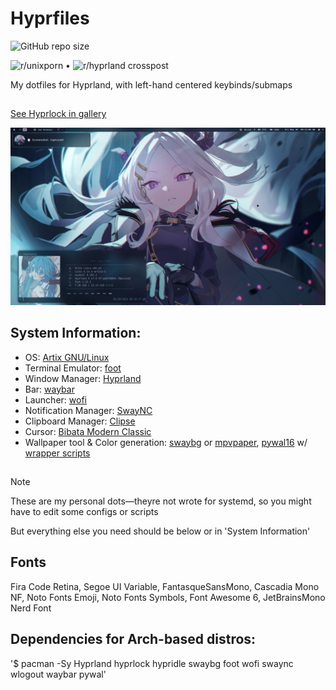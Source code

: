 #  Hyprfiles

![GitHub repo size](https://img.shields.io/github/repo-size/fleshguard/hyprfiles?style=for-the-badge&label=Size&labelColor=393e64&color=7579a8)

![r/unixporn](https://www.reddit.com/r/unixporn/comments/1kz4jrr/hyprland_first_rice_as_a_9_month_old_baby/) • ![r/hyprland crosspost](https://www.reddit.com/r/hyprland/comments/1kz8lxe/first_setup_as_a_9_month_old_baby/)

My dotfiles for Hyprland, with left-hand centered keybinds/submaps

##
[See Hyprlock in gallery](Github/06-14-25-0718PM_511997221.png)

![img](Github/grim-2025-05-30_0811.png)


## System Information:
* OS: [Artix GNU/Linux](https://artixlinux.org/)
* Terminal Emulator: [foot](https://wiki.archlinux.org/title/Foot)
* Window Manager: [Hyprland](https://hyprland.org/)
* Bar: [waybar](https://man.archlinux.org/man/waybar.5.en)
* Launcher: [wofi](https://man.archlinux.org/man/wofi.1)
* Notification Manager: [SwayNC](https://github.com/ErikReider/SwayNotificationCenter)
* Clipboard Manager: [Clipse](https://github.com/savedra1/clipse)
* Cursor: [Bibata Modern Classic](https://github.com/ful1e5/Bibata_Cursor/releases)
* Wallpaper tool  &  Color generation: [swaybg](https://github.com/swaywm/swaybg) or [mpvpaper](https://github.com/GhostNaN/mpvpaper), [pywal16](https://github.com/eylles/pywal16) w/ [wrapper scripts](https://github.com/fleshguard/hyprfiles/blob/main/Scripts/)

## 

> [!NOTE] 
> These are my personal dots—theyre not wrote for systemd, so you might have to edit some configs or scripts
>
> But everything else you need should be below or in 'System Information'

## Fonts 
Fira Code Retina, Segoe UI Variable, FantasqueSansMono, Cascadia Mono NF, Noto Fonts Emoji, Noto Fonts Symbols, Font Awesome 6, JetBrainsMono Nerd Font  

## Dependencies for Arch-based distros:
'$ pacman -Sy Hyprland hyprlock hypridle swaybg foot wofi swaync wlogout waybar pywal'

